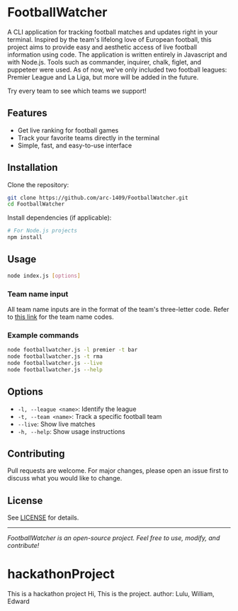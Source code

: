 # FootballWatcher

A CLI application for tracking football matches and updates right in your terminal. Inspired by the team's lifelong love of European football, this project aims to provide easy and aesthetic access of live football information using code. The application is written entirely in Javascript and with Node.js. Tools such as commander, inquirer, chalk, figlet, and puppeteer were used. As of now, we've only included two football leagues: Premier League and La Liga, but more will be added in the future. 

Try every team to see which teams we support! 

## Features

- Get live ranking for football games
- Track your favorite teams directly in the terminal
- Simple, fast, and easy-to-use interface

## Installation

Clone the repository:

```bash
git clone https://github.com/arc-1409/FootballWatcher.git
cd FootballWatcher
```

Install dependencies (if applicable):

```bash
# For Node.js projects
npm install
```

## Usage

```bash
node index.js [options]
```

### Team name input

All team name inputs are in the format of the team's three-letter code. Refer to [this link](https://liaison.reuters.com/tools/sports-team-codes) for the team name codes.

### Example commands

```bash
node footballwatcher.js -l premier -t bar
node footballwatcher.js -t rma
node footballwatcher.js --live
node footballwatcher.js --help
```

## Options

- `-l, --league <name>`: Identify the league
- `-t, --team <name>`: Track a specific football team
- `--live`: Show live matches
- `-h, --help`: Show usage instructions

## Contributing

Pull requests are welcome. For major changes, please open an issue first to discuss what you would like to change.

## License

See [LICENSE](LICENSE) for details.

---

*FootballWatcher is an open-source project. Feel free to use, modify, and contribute!*

# hackathonProject
This is a hackathon project
Hi, This is the project. 
author: Lulu, William, Edward  
